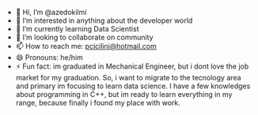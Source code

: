 - 👋 Hi, I’m @azedokilmi
- 👀 I’m interested in anything about the developer world
- 🌱 I’m currently learning Data Scientist
- 💞️ I’m looking to collaborate on community
- 📫 How to reach me: pcicilini@hotmail.com
- 😄 Pronouns: he/him
- ⚡ Fun fact: im graduated in Mechanical Engineer, but i dont love the job market for my graduation. So, i want to migrate to the tecnology area and primary im focusing to learn data science. I have a few 
knowledges about programming in C++, but im ready to learn everything in my range, because finally i found my place with work.
